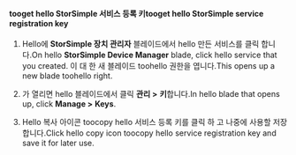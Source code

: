 #### <a name="tooget-hello-storsimple-service-registration-key"></a><span data-ttu-id="b5f02-101">tooget hello StorSimple 서비스 등록 키</span><span class="sxs-lookup"><span data-stu-id="b5f02-101">tooget hello StorSimple service registration key</span></span>

1.  <span data-ttu-id="b5f02-102">Hello에 **StorSimple 장치 관리자** 블레이드에서 hello 만든 서비스를 클릭 합니다.</span><span class="sxs-lookup"><span data-stu-id="b5f02-102">On hello **StorSimple Device Manager** blade, click hello service that you created.</span></span> <span data-ttu-id="b5f02-103">이 대 한 새 블레이드 toohello 권한을 엽니다.</span><span class="sxs-lookup"><span data-stu-id="b5f02-103">This opens up a new blade toohello right.</span></span>

2.  <span data-ttu-id="b5f02-104">가 열리면 hello 블레이드에서 클릭 **관리 &gt;**  **키**합니다.</span><span class="sxs-lookup"><span data-stu-id="b5f02-104">In hello blade that opens up, click **Manage &gt;** **Keys**.</span></span>

3.  <span data-ttu-id="b5f02-105">Hello 복사 아이콘 toocopy hello 서비스 등록 키를 클릭 하 고 나중에 사용할 저장 합니다.</span><span class="sxs-lookup"><span data-stu-id="b5f02-105">Click hello copy icon toocopy hello service registration key and save it for later use.</span></span>
